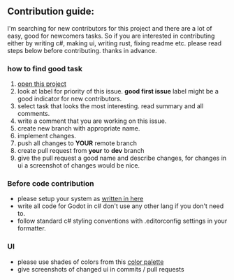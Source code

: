## Contribution guide:
I'm searching for new contributors for this project and there are a lot of easy, good for newcomers tasks. 
So if you are interested in contributing either by writing c#, making ui, writing rust, fixing readme etc. please read steps below before contributing.
thanks in advance.

### how to find good task
 1. [open this project](https://github.com/users/FilipRuman/projects/6/views/3)
 2. look at label for priority of this issue. **good first issue** label might be a good indicator for new contributors.
 3. select task that looks the most interesting. read summary and all comments.
 4. write a comment that you are working on this issue.
 5. create new branch with appropriate name.
 6. implement changes.
 7. push all changes to **YOUR** remote branch
 8. create pull request from **your** to **dev** branch
 9. give the pull request a good name and describe changes, for changes in ui a screenshot of changes would be nice.  
### Before code contribution
 * please setup your system as [written in here](https://github.com/FilipRuman/4Form?tab=readme-ov-file#setup-for-development)
 * write all code for Godot in c# don't use any other lang if you don't need to.
 * follow standard c# styling conventions with .editorconfig settings in your formatter.
### UI
 * please use shades of colors from this [color palette](https://coolors.co/ffcc85-ff9f1c-7a4700-9fb1bc-6e8898-2e5266-233a46-172126-62732f-ad1717)
 * give screenshots of changed ui in commits / pull requests
